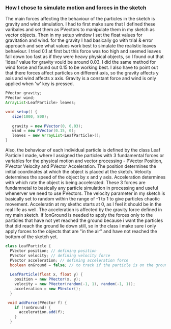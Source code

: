 ### How I chose to simulate motion and forces in the sketch 
The main forces affecting the behaviour of the particles in the sketch is gravity and wind simulation. I had to first make sure that I defined these varibales and 
set them as PVectors to manipulate them in my sketch as vector objects. Then in my setup window I set the float values for gravitation and wind. for the gravity I had 
basically go with trial & error approach and see what values work best to simulate the realistic leaves behaviour. I tried 0.1 at first but this force was too high and 
seemed leaves fall down too fast as if they were heavy physical objects, so I found out that 'ideal' value for gravity vould be around 0.03. I did the same method for 
wind force and found out 0.15 to be working best. I also have to point out that there forces affect particles on different axis, so the gravity affects y axis and wind 
affects x axis. Gravity is a constant force and wind is only applied when 'w' key is pressed. 
```java
PVector gravity; 
PVector wind; 
ArrayList<LeafParticle> leaves; 

void setup() {
   size(1000, 800);
   
   gravity = new PVector(0, 0.03); 
   wind = new PVector(0.15, 0);
   leaves = new ArrayList<LeafParticle>();
}
```
Also, the behaviour of each individual particle is defined by the class Leaf Particle I made, where I assigned the particles with 3 fundamental forces or variables 
for the physical motion and vector processing - PVector Position, PVector Velocity and PVector Acceleration. The position determines the initial coordinates at which the 
object is placed at the sketch. Velocity determines the speed of the object by x and y axis. Acceleration determines with which rate the object is being accelerated. 
These 3 forces are fundamnetal to basically any particle simulation in processing and useful whenerver we need to use PVectors. The velocity parameter in my sketch is 
basically set to random within the range of -1 to 1 to give particles chaotic movement. Acceleratin at my skethc starts at 0, as I feel it should be in the real life as well. 
The acceleration is affected by the gravity force defined in my main sketch. if !onGround is needed to apply the forces only to the particles that have not yet reached the
ground because i want the particles that did reach the ground lie down still, so in the class i make sure i only apply forces to the objects that are "in the air" and have 
not reached the bottom of the sketch yet. 

```java
class LeafParticle {
  PVector position; // defining position 
  PVector velocity; // defining velocity force
  PVector acceleration; // defining acceleration force
  boolean onGround = false; // to track if the particle is on the ground
  
  LeafParticle(float x, float y) {
    position = new PVector(x, y);
    velocity = new PVector(random(-1, 1), random(-1, 1));
    acceleration = new PVector();
  }

 void addForce(PVector f) {
    if (!onGround) {
      acceleration.add(f);
    }
  }

```
